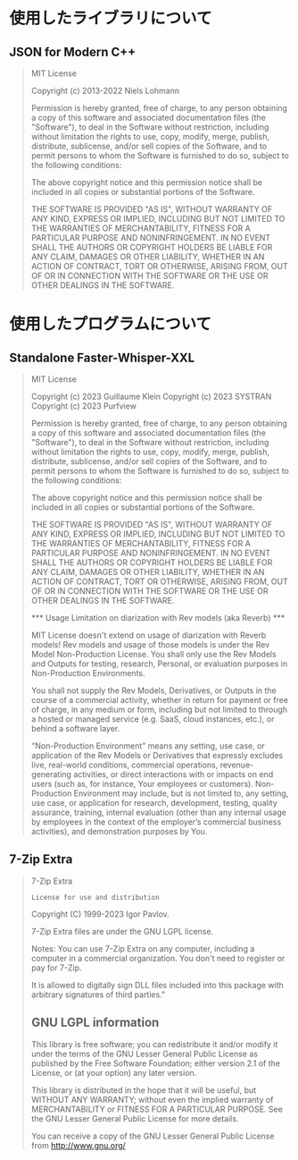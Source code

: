 ﻿# 使用したライブラリについて

## JSON for Modern C++

> MIT License 
> 
> Copyright (c) 2013-2022 Niels Lohmann
> 
> Permission is hereby granted, free of charge, to any person obtaining a copy
> of this software and associated documentation files (the "Software"), to deal
> in the Software without restriction, including without limitation the rights
> to use, copy, modify, merge, publish, distribute, sublicense, and/or sell
> copies of the Software, and to permit persons to whom the Software is
> furnished to do so, subject to the following conditions:
> 
> The above copyright notice and this permission notice shall be included in all
> copies or substantial portions of the Software.
> 
> THE SOFTWARE IS PROVIDED "AS IS", WITHOUT WARRANTY OF ANY KIND, EXPRESS OR
> IMPLIED, INCLUDING BUT NOT LIMITED TO THE WARRANTIES OF MERCHANTABILITY,
> FITNESS FOR A PARTICULAR PURPOSE AND NONINFRINGEMENT. IN NO EVENT SHALL THE
> AUTHORS OR COPYRIGHT HOLDERS BE LIABLE FOR ANY CLAIM, DAMAGES OR OTHER
> LIABILITY, WHETHER IN AN ACTION OF CONTRACT, TORT OR OTHERWISE, ARISING FROM,
> OUT OF OR IN CONNECTION WITH THE SOFTWARE OR THE USE OR OTHER DEALINGS IN THE
> SOFTWARE.

# 使用したプログラムについて

## Standalone Faster-Whisper-XXL

> MIT License
> 
> Copyright (c) 2023 Guillaume Klein
> Copyright (c) 2023 SYSTRAN
> Copyright (c) 2023 Purfview
> 
> Permission is hereby granted, free of charge, to any person obtaining a copy
> of this software and associated documentation files (the "Software"), to deal
> in the Software without restriction, including without limitation the rights
> to use, copy, modify, merge, publish, distribute, sublicense, and/or sell
> copies of the Software, and to permit persons to whom the Software is
> furnished to do so, subject to the following conditions:
> 
> The above copyright notice and this permission notice shall be included in all
> copies or substantial portions of the Software.
> 
> THE SOFTWARE IS PROVIDED "AS IS", WITHOUT WARRANTY OF ANY KIND, EXPRESS OR
> IMPLIED, INCLUDING BUT NOT LIMITED TO THE WARRANTIES OF MERCHANTABILITY,
> FITNESS FOR A PARTICULAR PURPOSE AND NONINFRINGEMENT. IN NO EVENT SHALL THE
> AUTHORS OR COPYRIGHT HOLDERS BE LIABLE FOR ANY CLAIM, DAMAGES OR OTHER
> LIABILITY, WHETHER IN AN ACTION OF CONTRACT, TORT OR OTHERWISE, ARISING FROM,
> OUT OF OR IN CONNECTION WITH THE SOFTWARE OR THE USE OR OTHER DEALINGS IN THE
> SOFTWARE.
> 
> 
> *** Usage Limitation on diarization with Rev models (aka Reverb) ***
> 
> MIT License doesn't extend on usage of diarization with Reverb models!
> Rev models and usage of those models is under the Rev Model Non-Production License.
> You shall only use the Rev Models and Outputs for testing, research, Personal, or evaluation purposes in Non-Production Environments.
> 
> You shall not supply the Rev Models, Derivatives, or Outputs in the course of a commercial activity, whether in return for payment or free of charge, in any medium or form, including but not limited to through a hosted or managed service (e.g. SaaS, cloud instances, etc.), or behind a software layer. 
> 
> “Non-Production Environment” means any setting, use case, or application of the Rev Models or Derivatives that expressly excludes live, real-world conditions, commercial operations, revenue-generating activities, or direct interactions with or impacts on end users (such as, for instance, Your employees or customers). Non-Production Environment may include, but is not limited to, any setting, use case, or application for research, development, testing, quality assurance, training, internal evaluation (other than any internal usage by employees in the context of the employer’s commercial business activities), and demonstration purposes by You. 

## 7-Zip Extra

> 7-Zip Extra
> ~~~~~~~~~~~
> License for use and distribution
> ~~~~~~~~~~~~~~~~~~~~~~~~~~~~~~~~
> 
> Copyright (C) 1999-2023 Igor Pavlov.
> 
> 7-Zip Extra files are under the GNU LGPL license.
> 
> 
> Notes: 
>   You can use 7-Zip Extra on any computer, including a computer in a commercial 
>   organization. You don't need to register or pay for 7-Zip.
> 
> It is allowed to digitally sign DLL files included into this package
> with arbitrary signatures of third parties."
> 
> 
> GNU LGPL information
> --------------------
> 
>   This library is free software; you can redistribute it and/or
>   modify it under the terms of the GNU Lesser General Public
>   License as published by the Free Software Foundation; either
>   version 2.1 of the License, or (at your option) any later version.
> 
>   This library is distributed in the hope that it will be useful,
>   but WITHOUT ANY WARRANTY; without even the implied warranty of
>   MERCHANTABILITY or FITNESS FOR A PARTICULAR PURPOSE.  See the GNU
>   Lesser General Public License for more details.
> 
>   You can receive a copy of the GNU Lesser General Public License from 
>   http://www.gnu.org/
